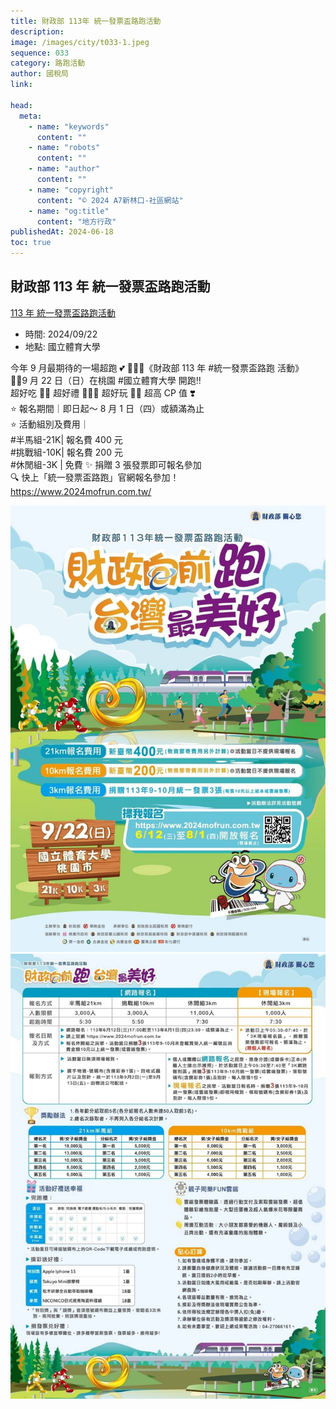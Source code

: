 ```yaml
---
title: 財政部 113年 統一發票盃路跑活動
description:
image: /images/city/t033-1.jpeg
sequence: 033
category: 路跑活動
author: 國稅局
link:

head:
  meta:
    - name: "keywords"
      content: ""
    - name: "robots"
      content: ""
    - name: "author"
      content: ""
    - name: "copyright"
      content: "© 2024 A7新林口-社區網站"
    - name: "og:title"
      content: "地方行政"
publishedAt: 2024-06-18
toc: true
---
```


## 財政部 113 年 統一發票盃路跑活動

<a href="https://www.2024mofrun.com.tw/?fbclid=IwZXh0bgNhZW0CMTAAAR1Kgal-5TeahROBQysx2knqyDYORLIbQ5tpN6AE10cYoJEL86zmFuCGAJw_aem_ZmFrZWR1bW15MTZieXRlcw">113 年 統一發票盃路跑活動</a>

- 時間: 2024/09/22
- 地點: 國立體育大學

今年 9 月最期待的一場超跑 💕
🏃🏻‍♀️《財政部 113 年 #統一發票盃路跑 活動》  
🏃‍♂️9 月 22 日（日）在桃園 #國立體育大學 開跑‼️  
超好吃 🏃🏻 超好禮 🏃🏻‍♀️ 超好玩 🏃‍♂️ 超高 CP 值 ❣️  
⭐️ 報名期間｜即日起～ 8 月 1 日（四）或額滿為止  
⭐️ 活動組別及費用｜  
#半馬組-21K| 報名費 400 元  
#挑戰組-10K| 報名費 200 元  
#休閒組-3K | 免費 ✨ 捐贈 3 張發票即可報名參加  
🔍 快上「統一發票盃路跑」官網報名參加！  
https://www.2024mofrun.com.tw/

![t033-1.jpeg](/images/city/t033-3.jpeg)
![t033-2.jpeg](/images/city/t033-2.jpeg)
